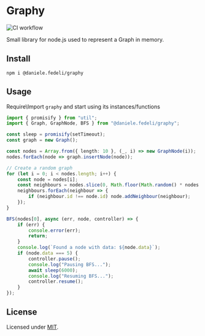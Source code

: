 # Graphy

![CI workflow](https://github.com/DanieleFedeli/graphy/workflows/CI%20workflow/badge.svg)

Small library for node.js used to represent a Graph in memory.

## Install
```
npm i @daniele.fedeli/graphy
```

## Usage
Require\Import `graphy` and start using its instances/functions
```ts
import { promisify } from "util";
import { Graph, GraphNode, BFS } from "@daniele.fedeli/graphy";

const sleep = promisify(setTimeout);
const graph = new Graph();

const nodes = Array.from({ length: 10 }, (_, i) => new GraphNode(i));
nodes.forEach(node => graph.insertNode(node));

// Create a random graph
for (let i = 0; i < nodes.length; i++) {
	const node = nodes[i];
	const neighbours = nodes.slice(0, Math.floor(Math.random() * nodes.length));
	neighbours.forEach(neighbour => {
		if (neighbour.id !== node.id) node.addNeighbour(neighbour);
	});
}

BFS(nodes[0], async (err, node, controller) => {
	if (err) {
		console.error(err);
		return;
	}
	console.log(`Found a node with data: ${node.data}`);
	if (node.data === 5) {
		controller.pause();
		console.log("Pausing BFS...");
		await sleep(6000);
		console.log("Resuming BFS...");
		controller.resume();
	}
});


```

## License

Licensed under [MIT](./LICENSE).<br/>
